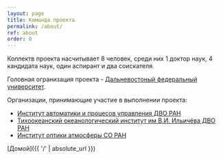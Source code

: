 ```yaml
---
layout: page
title: Команда проекта
permalink: /about/
ref: about
order: 0
---
```


Коллектв проекта насчитывает 8 человек, среди них 1 доктор наук, 4 кандидата наук, один аспирант и два соискателя.

Головная огранизация проекта - [Дальневостоный федеральный университет](https://www.dvfu.ru).

Организации, принимающие участие в выполнении проекта:

- [Институт автоматики и процесов управления ДВО РАН](http://www.iacp.dvo.ru)
- [Тихоокеанский океанологический институт им В.И. Ильичёва ДВО РАН](http://www.poi.dvo.ru)
- [Институт оптики атмосферы СО РАН](http://www.iao.ru)




[Домой]({{ '/' | absolute_url }})

